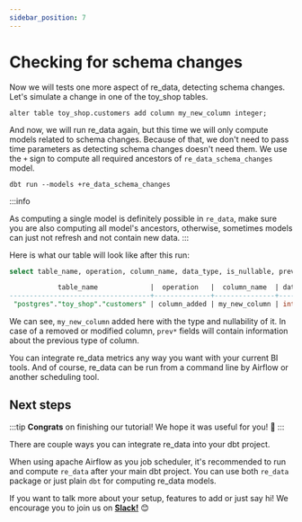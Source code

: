 ```yaml
---
sidebar_position: 7
---
```


# Checking for schema changes

Now we will tests one more aspect of re_data, detecting schema changes. Let's simulate a change in one of the toy_shop tables.

```
alter table toy_shop.customers add column my_new_column integer;
```

And now, we will run re_data again, but this time we will only compute models related to schema changes. Because of that, we don't need to pass time parameters as detecting schema changes doesn't need them. We use the `+` sign to compute all required ancestors of `re_data_schema_changes` model.

```
dbt run --models +re_data_schema_changes
```

:::info

As computing a single model is definitely possible in `re_data`, make sure you are also computing all model's ancestors, otherwise, sometimes models can just not refresh and not contain new data.
:::


Here is what our table will look like after this run:
```sql
select table_name, operation, column_name, data_type, is_nullable, prev_column_name, prev_data_type, prev_is_nullable  from toy_shop_re.re_data_schema_changes ;

            table_name             |  operation   |  column_name  | data_type | is_nullable | prev_column_name | prev_data_type | prev_is_nullable
-----------------------------------+--------------+---------------+-----------+-------------+------------------+----------------+------------------
 "postgres"."toy_shop"."customers" | column_added | my_new_column | integer   | t           |                  |                |
```


We can see, `my_new_column` added here with the type and nullability of it. In case of a removed or modified column, `prev*` fields will contain information about the previous type of column.

You can integrate re_data metrics any way you want with your current BI tools. And of course, re_data can be run from a command line by Airflow or another scheduling tool.

## Next steps

:::tip
**Congrats** on finishing our tutorial! We hope it was useful for you! 🙂
:::

There are couple ways you can integrate re_data into your dbt project.

When using apache Airflow as you job scheduler, it's recommended to run
and compute `re_data` after your main dbt project. 
You can use both `re_data` package or just plain `dbt` for computing re_data models.

If you want to talk more about your setup, features to add or just say hi! We encourage you to join us on **[Slack!](https://join.slack.com/t/re-data/shared_invite/zt-vkauq1y8-tL4R4_H5nZoVvyXyy0hdug)** 😊
